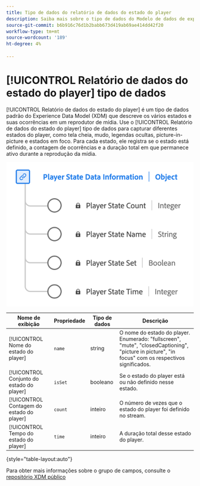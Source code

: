 ```yaml
---
title: Tipo de dados do relatório de dados do estado do player
description: Saiba mais sobre o tipo de dados do Modelo de dados de experiência (XDM) dos relatórios de dados do estado do player.
source-git-commit: b6b916c76d1b2babb673d419ab69ae414dd42f20
workflow-type: tm+mt
source-wordcount: '189'
ht-degree: 4%

---
```


# [!UICONTROL Relatório de dados do estado do player] tipo de dados

[!UICONTROL Relatório de dados do estado do player] é um tipo de dados padrão do Experience Data Model (XDM) que descreve os vários estados e suas ocorrências em um reprodutor de mídia. Use o [!UICONTROL Relatório de dados do estado do player] tipo de dados para capturar diferentes estados do player, como tela cheia, mudo, legendas ocultas, picture-in-picture e estados em foco. Para cada estado, ele registra se o estado está definido, a contagem de ocorrências e a duração total em que permanece ativo durante a reprodução da mídia.

![Um diagrama do tipo de dados do Relatório de dados do estado do player.](../images/data-types/player-state-data-information.png)

| Nome de exibição | Propriedade | Tipo de dados | Descrição |
|-------------------|----------------|-----------|----------------------------------------------|
| [!UICONTROL Nome do estado do player] | `name` | string | O nome do estado do player. Enumerado: &quot;fullscreen&quot;, &quot;mute&quot;, &quot;closedCaptioning&quot;, &quot;picture in picture&quot;, &quot;in focus&quot; com os respectivos significados. |
| [!UICONTROL Conjunto do estado do player] | `isSet` | booleano | Se o estado do player está ou não definido nesse estado. |
| [!UICONTROL Contagem do estado do player] | `count` | inteiro | O número de vezes que o estado do player foi definido no stream. |
| [!UICONTROL Tempo do estado do player] | `time` | inteiro | A duração total desse estado do player. |

{style="table-layout:auto"}

Para obter mais informações sobre o grupo de campos, consulte o [repositório XDM público](https://github.com/adobe/xdm/blob/master/components/datatypes/playerstatedata.schema.json)
